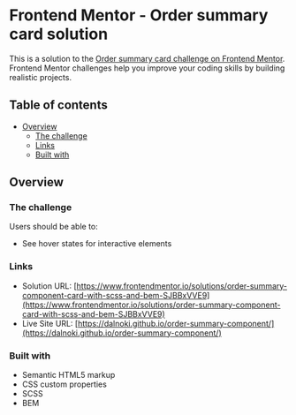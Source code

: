 # Frontend Mentor - Order summary card solution

This is a solution to the [Order summary card challenge on Frontend Mentor](https://www.frontendmentor.io/challenges/order-summary-component-QlPmajDUj). Frontend Mentor challenges help you improve your coding skills by building realistic projects.

## Table of contents

- [Overview](#overview)
    - [The challenge](#the-challenge)
    - [Links](#links)
    - [Built with](#built-with)
    
## Overview

### The challenge

Users should be able to:

- See hover states for interactive elements

### Links

- Solution URL: [https://www.frontendmentor.io/solutions/order-summary-component-card-with-scss-and-bem-SJBBxVVE9](https://www.frontendmentor.io/solutions/order-summary-component-card-with-scss-and-bem-SJBBxVVE9)
- Live Site URL: [https://dalnoki.github.io/order-summary-component/](https://dalnoki.github.io/order-summary-component/)


### Built with

- Semantic HTML5 markup
- CSS custom properties
- SCSS
- BEM
